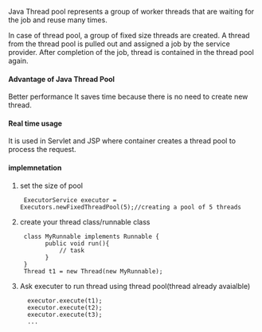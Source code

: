 Java Thread pool represents a group of worker threads that are waiting for the job and reuse many times.

In case of thread pool, a group of fixed size threads are created. 
A thread from the thread pool is pulled out and assigned a job by the service provider. 
After completion of the job, thread is contained in the thread pool again.

#### Advantage of Java Thread Pool

Better performance It saves time because there is no need to create new thread.

#### Real time usage

It is used in Servlet and JSP where container creates a thread pool to process the request.


#### implemnetation

1. set the size of pool

        ExecutorService executor = Executors.newFixedThreadPool(5);//creating a pool of 5 threads  

2. create your thread class/runnable class

        class MyRunnable implements Runnable {
              public void run(){
                  // task
              }
        }
        Thread t1 = new Thread(new MyRunnable);

3. Ask executer to run thread using thread pool(thread already avaialble)


         executor.execute(t1);
         executor.execute(t2);
         executor.execute(t3);
         ...

